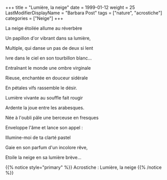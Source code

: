 +++
title = "Lumière, la neige"
date = 1999-01-12
weight = 25
LastModifierDisplayName = "Barbara Post"
tags = ["nature", "acrostiche"]
categories = ["Neige"]
+++

La neige étoilée allume au réverbère

Un papillon d'or vibrant dans sa lumière,

Multiple, qui danse un pas de deux si lent

Ivre dans le ciel en son tourbillon blanc...

Entraînant le monde une ombre virginale

Rieuse, enchantée en douceur sidérale

En pétales vifs rassemble le désir.

Lumière vivante au souffle fait rougir

Ardente la joue entre les arabesques.

Née à l'oubli pâle une berceuse en fresques

Enveloppe l'âme et lance son appel :

Illumine-moi de ta clarté pastel

Gaie en son parfum d'un incolore rêve,

Etoile la neige en sa lumière brève...

{{% notice style="primary" %}}
Acrostiche : Lumière, la neige
{{% /notice %}}
